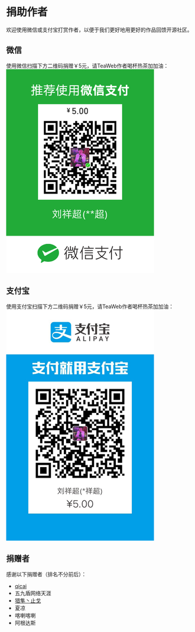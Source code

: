# 捐助作者
欢迎使用微信或支付宝打赏作者，以便于我们更好地用更好的作品回馈开源社区。

## 微信
使用微信扫描下方二维码捐赠￥5元，请TeaWeb作者喝杯热茶加加油：
<img src="donate.png" width="400px"/>

## 支付宝
使用支付宝扫描下方二维码捐赠￥5元，请TeaWeb作者喝杯热茶加加油：
<img src="alipay.jpg" width="400px"/>

## 捐赠者
感谢以下捐赠者（排名不分前后）：
* [qicai](https://gitee.com/qicaizhao)
* 五九盾网络天涯
* [猎隼丶止戈](https://gitee.com/nn200433)
* 夏凉
* 喀喇喀喇
* 阿根达斯